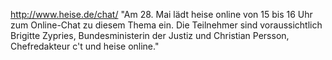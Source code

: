 <http://www.heise.de/chat/> \"Am 28. Mai lädt heise online von 15 bis 16
Uhr zum Online-Chat zu diesem Thema ein. Die Teilnehmer sind
voraussichtlich Brigitte Zypries, Bundesministerin der Justiz und
Christian Persson, Chefredakteur c\'t und heise online.\"
